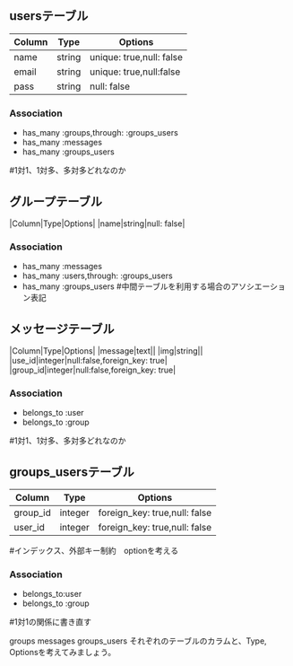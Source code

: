 ## usersテーブル

|Column|Type|Options|
|------|----|-------|
|name|string|unique: true,null: false|
|email|string|unique: true,null:false|
|pass|string|null: false|
### Association
- has_many  :groups,through: :groups_users
- has_many  :messages
- has_many  :groups_users

#1対1、1対多、多対多どれなのか


## グループテーブル

|Column|Type|Options|
|name|string|null: false|


### Association
- has_many :messages
- has_many  :users,through: :groups_users
- has_many :groups_users
#中間テーブルを利用する場合のアソシエーション表記



## メッセージテーブル

|Column|Type|Options|
|message|text||
|img|string||
|use_id|integer|null:false,foreign_key: true|
|group_id|integer|null:false,foreign_key: true|
### Association
- belongs_to :user
- belongs_to :group

#1対1、1対多、多対多どれなのか





## groups_usersテーブル

|Column|Type|Options|
|------|----|-------|
|group_id|integer|foreign_key: true,null: false|
|user_id|integer|foreign_key: true,null: false|

#インデックス、外部キー制約　optionを考える

### Association
- belongs_to:user
- belongs_to :group

#1対1の関係に書き直す










groups
messages
groups_users
それぞれのテーブルのカラムと、Type, Optionsを考えてみましょう。